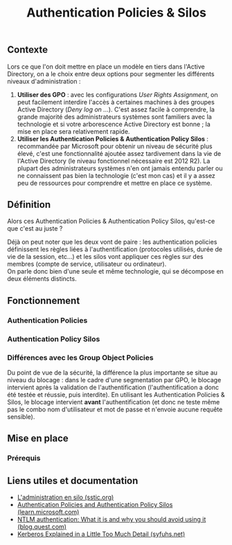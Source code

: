 ﻿---
title: "Authentication Policies & Silos"
description: "Est-ce que sa complexité vaut vraiment le coup ?"
tags: active-directory
listed: true
---

## Contexte

Lors ce que l'on doit mettre en place un modèle en tiers dans l'Active Directory, on a le choix entre deux options pour segmenter les différents niveaux d'administration :

1. **Utiliser des GPO** : avec les configurations *User Rights Assignment*, on peut facilement interdire l'accès à certaines machines à des groupes Active Directory (*Deny log on ...*). C'est assez facile à comprendre, la grande majorité des administrateurs systèmes sont familiers avec la technologie et si votre arborescence Active Directory est bonne ; la mise en place sera relativement rapide.
2. **Utiliser les Authentication Policies & Authentication Policy Silos** : recommandée par Microsoft pour obtenir un niveau de sécurité plus élevé, c'est une fonctionnalité ajoutée assez tardivement dans la vie de l'Active Directory (le niveau fonctionnel nécessaire est 2012 R2). La plupart des administrateurs systèmes n'en ont jamais entendu parler ou ne connaissent pas bien la technologie (c'est mon cas) et il y a assez peu de ressources pour comprendre et mettre en place ce système.

## Définition

Alors ces Authentication Policies & Authentication Policy Silos, qu'est-ce que c'est au juste ?

Déjà on peut noter que les deux vont de paire : les authentication policies définissent les règles liées à l'authentification (protocoles utilisés, durée de vie de la session, etc...) et les silos vont appliquer ces règles sur des membres (compte de service, utilisateur ou ordinateur).\
On parle donc bien d'une seule et même technologie, qui se décompose en deux éléments distincts.

## Fonctionnement

### Authentication Policies

### Authentication Policy Silos

### Différences avec les Group Object Policies

Du point de vue de la sécurité, la différence la plus importante se situe au niveau du blocage : dans le cadre d'une segmentation par GPO, le blocage intervient après la validation de l'authentification (l'authentification a donc été testée et réussie, puis interdite). En utilisant les Authentication Policies & Silos, le blocage intervient **avant** l'authentification (et donc ne teste même pas le combo nom d'utilisateur et mot de passe et n'envoie aucune requête sensible).

## Mise en place

### Prérequis

## Liens utiles et documentation

- [L'administration en silo (sstic.org)](https://www.sstic.org/media/SSTIC2017/SSTIC-actes/administration_en_silo/SSTIC2017-Article-administration_en_silo-bordes.pdf)
- [Authentication Policies and Authentication Policy Silos (learn.microsoft.com)](https://learn.microsoft.com/en-us/windows-server/security/credentials-protection-and-management/authentication-policies-and-authentication-policy-silos)
- [NTLM authentication: What it is and why you should avoid using it (blog.quest.com)](https://blog.quest.com/ntlm-authentication-what-it-is-and-why-you-should-avoid-using-it/)
- [Kerberos Explained in a Little Too Much Detail (syfuhs.net)](https://syfuhs.net/a-bit-about-kerberos)
